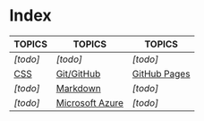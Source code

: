 # Index

|TOPICS|TOPICS|TOPICS|
|----|---|---|
|*[todo]*|*[todo]*|*[todo]*|
|[CSS](web-pages)|[Git/GitHub](coding)|[GitHub Pages](web-pages)|
|*[todo]*|[Markdown](web-pages)|*[todo]*|
|*[todo]*|[Microsoft Azure](cloud)|*[todo]*|


	



    

